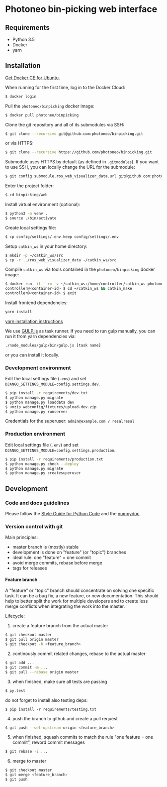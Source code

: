 # Photoneo bin-picking web interface

## Requirements

* Python 3.5
* Docker
* yarn

## Installation

[Get Docker CE for Ubuntu](https://docs.docker.com/engine/installation/linux/docker-ce/ubuntu/).

When running for the first time, log in to the Docker Cloud:
```sh
$ docker login
```

Pull the `photoneo/binpicking` docker image:
```sh
$ docker pull photoneo/binpicking
```

Clone the git repository and all of its submodules via SSH:
```sh
$ git clone --recursive git@github.com:photoneo/binpicking.git
```
or via HTTPS:
```sh
$ git clone --recursive https://github.com/photoneo/binpicking.git
```

Submodule uses HTTPS by default (as defined in `.gitmodules`). If you want to use SSH, you can locally change the URL for the submodule:
```sh
$ git config submodule.ros_web_visualizer_data.url git@github.com:photoneo/ros_web_visualizer_data.git
```

Enter the project folder:
```sh
$ cd binpicking/web
```

Install virtual environment (optional):
```sh
$ python3 -m venv .
$ source ./bin/activate
```

Create local settings file:
```sh
$ cp config/settings/.env.keep config/settings/.env
```

Setup `catkin_ws` in your home directory:
```sh
$ mkdir -p ~/catkin_ws/src
$ cp -r ../ros_web_visualizer_data ~/catkin_ws/src
```

Compile `catkin_ws` via tools contained in the `photoneo/binpicking` docker image:
```sh
$ docker run -it --rm -v ~/catkin_ws:/home/controller/catkin_ws photoneo/binpicking /bin/bash
controller@<container-id> $ cd ~/catkin_ws && catkin_make
controller@<container-id> $ exit
```

Install frontend dependencies:

```sh
yarn install
```
[yarn installation instructions](https://yarnpkg.com/lang/en/docs/install/)

We use [GULP.js](https://gulpjs.com/) as task runner. If you need to run gulp manually, you can run it from yarn dependencies via:
```sh 
./node_modules/gulp/bin/gulp.js [task name]
```
or you can install it locally.

### Development environment

Edit the local settings file (`.env`) and set ``DJANGO_SETTINGS_MODULE=config.settings.dev``.
```sh
$ pip install -r requirements/dev.txt
$ python manage.py migrate
$ python manage.py loaddata dev
$ unzip webconfig/fixtures/upload-dev.zip
$ python manage.py runserver
```

Credentials for the superuser: `admin@example.com / resalresal`

### Production environment

Edit local settings file (`.env`) and set ``DJANGO_SETTINGS_MODULE=config.settings.production``.

```sh
$ pip install -r requirements/production.txt
$ python manage.py check --deploy
$ python manage.py migrate
$ python manage.py createsuperuser
```

## Development

### Code and docs guidelines

Please follow the [Style Guide for Python Code](https://www.python.org/dev/peps/pep-0008/)
and the [numpydoc](https://github.com/numpy/numpy/blob/master/doc/HOWTO_DOCUMENT.rst.txt).

### Version control with git

Main principles:
* master branch is (mostly) stable
* development is done on "feature" (or "topic") branches
* ideal rule: one "feature" = one commit
* avoid merge commits, rebase before merge
* tags for releases

#### Feature branch
A "feature" or "topic" branch should concentrate on solving one specific task.
It can be a bug fix, a new feature, or new documentation. This should help
to better split the work for multiple developers and to create less merge
conflicts when integrating the work into the master.

Lifecycle:

1. create a feature branch from the actual master
```sh
$ git checkout master
$ git pull origin master
$ git checkout -b <feature_branch>
```

2. continously commit related changes, rebase to the actual master
```sh
$ git add ...
$ git commit -m ...
$ git pull --rebase origin master
```

3. when finished, make sure all tests are passing
```sh
$ py.test
```
do not forget to install also testing deps:
```
$ pip install -r requirements/testing.txt
```

4. push the branch to github and create a pull request
```sh
$ git push --set-upstream origin <feature_branch>
```

5. when finished, squash commits to match the rule "one feature = one commit", reword commit messages
```sh
$ git rebase -i ...
```

6. merge to master
```sh
$ git checkout master
$ git merge <feature_branch>
$ git push
```
